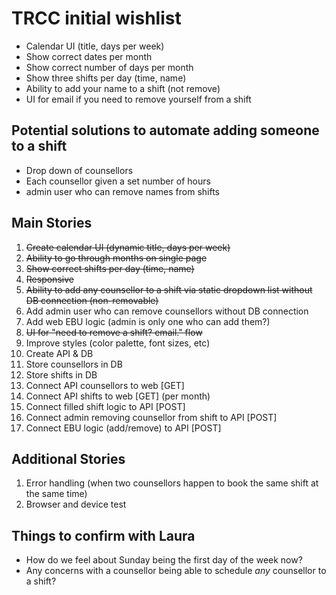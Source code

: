 # TRCC initial wishlist
- Calendar UI (title, days per week)
- Show correct dates per month
- Show correct number of days per month
- Show three shifts per day (time, name)
- Ability to add your name to a shift (not remove)
- UI for email if you need to remove yourself from a shift

## Potential solutions to automate adding someone to a shift
- Drop down of counsellors
- Each counsellor given a set number of hours
- admin user who can remove names from shifts

## Main Stories
1. ~~Create calendar UI (dynamic title, days per week)~~
2. ~~Ability to go through months on single page~~
3. ~~Show correct shifts per day (time, name)~~
4. ~~Responsive~~
5. ~~Ability to add any counsellor to a shift via static dropdown list without DB connection (non-removable)~~
6. Add admin user who can remove counsellors without DB connection
7. Add web EBU logic (admin is only one who can add them?)
8. ~~UI for "need to remove a shift? email." flow~~
9. Improve styles (color palette, font sizes, etc)
10. Create API & DB
11. Store counsellors in DB
12. Store shifts in DB
13. Connect API counsellors to web [GET]
14. Connect API shifts to web [GET] (per month)
15. Connect filled shift logic to API [POST]
16. Connect admin removing counsellor from shift to API [POST]
17. Connect EBU logic (add/remove) to API [POST]

## Additional Stories
1. Error handling (when two counsellors happen to book the same shift at the same time)
2. Browser and device test

## Things to confirm with Laura
- How do we feel about Sunday being the first day of the week now?
- Any concerns with a counsellor being able to schedule *any* counsellor to a shift?

